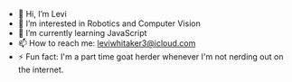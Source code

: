 - 👋 Hi, I’m Levi 
- 👀 I’m interested in Robotics and Computer Vision
- 🌱 I’m currently learning JavaScript
- 📫 How to reach me: leviwhitaker3@icloud.com
- ⚡ Fun fact: I'm a part time goat herder whenever I'm not nerding out on the internet. 

